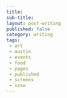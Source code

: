 ```yaml
---
title: 
sub-title: 
layout: post-writing
published: false
category: writing
tags:
 - art
 - austin
 - events
 - food
 - pages
 - published
 - screens
 - sxsw
---
```




<!-- <a href="" target="blank">
  <img src="" alt="">
</a> -->

<!-- (Originally published by the Austin Chronicle on XXXXXX under the title [title](http).) -->